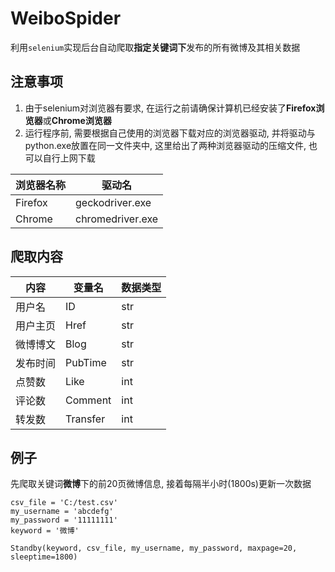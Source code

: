 # WeiboSpider
利用`selenium`实现后台自动爬取**指定关键词下**发布的所有微博及其相关数据
## 注意事项
1. 由于selenium对浏览器有要求, 在运行之前请确保计算机已经安装了**Firefox浏览器**或**Chrome浏览器**  
2. 运行程序前, 需要根据自己使用的浏览器下载对应的浏览器驱动, 并将驱动与python.exe放置在同一文件夹中, 这里给出了两种浏览器驱动的压缩文件, 也可以自行上网下载  

浏览器名称 | 驱动名
---- | ----
Firefox | geckodriver.exe
Chrome | chromedriver.exe

## 爬取内容

 内容 | 变量名 | 数据类型
 ---- | ---- | ----
  用户名 | ID | str
  用户主页 | Href | str
  微博博文 | Blog | str
  发布时间 | PubTime | str
   点赞数  | Like | int
   评论数 | Comment | int
   转发数 | Transfer | int

## 例子
先爬取关键词**微博**下的前20页微博信息, 接着每隔半小时(1800s)更新一次数据
```
csv_file = 'C:/test.csv'
my_username = 'abcdefg'
my_password = '11111111'
keyword = '微博'

Standby(keyword, csv_file, my_username, my_password, maxpage=20, sleeptime=1800)

